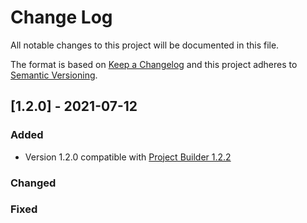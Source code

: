 # Change Log

All notable changes to this project will be documented in this file.

The format is based on [Keep a Changelog](http://keepachangelog.com/)
and this project adheres to [Semantic Versioning](http://semver.org/).

## [1.2.0] - 2021-07-12

### Added

- Version 1.2.0 compatible with [Project Builder 1.2.2](https://github.com/anibalealvarezs/projectbuilder-package/tree/1.2.2)

### Changed

### Fixed
